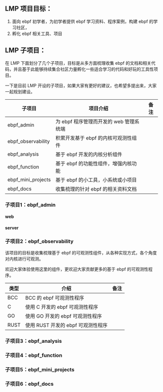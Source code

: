 ## LMP 项目目标：

1. 面向 ebpf 初学者，为初学者提供 ebpf 学习资料、程序案例，构建 ebpf 的学习社区，
2. 孵化 ebpf 相关工具、项目

## LMP 子项目：

在 LMP 下面划分了几个子项目，目标是从多方面梳理收集 ebpf 的文档和相关代码，并且基于此能够持续集合社区力量孵化一些适合学习的代码和好玩的工具性项目。

一下是目前 LMP 开设的子项目，如果大家有更好的建议，也希望多提出来，大家一起规划建设。

|子项目|项目介绍|备注|
|-|-|-|
|ebpf_admin|为 ebpf 程序管理而开发的 web 管理系统端||
|ebpf_observability|积累开发基于 ebpf 的内核可观测性组件||
|ebpf_analysis|基于 ebpf 开发的内核分析组件||
|ebpf_function|基于 ebpf 的功能性组件，增强内核功能||
|ebpf_mini_projects|基于 ebpf 的小工具，小系统或小项目||
|ebpf_docs|收集梳理的针对 ebpf 的相关资料文档||


### 子项目1：ebpf_admin
#### web
#### server


### 子项目2：ebpf_observability

该项目的目标是收集梳理基于 ebpf 的可观测性组件，从各种实现方式，各个角度对内核进行可观测。

欢迎大家体验使用这里的组件，更欢迎大家贡献更多的基于 ebpf 的可观测性程序。

|类型|介绍|备注|
|-|-|-|
|BCC|BCC 的 ebpf 可观测性程序||
|C|使用 C 开发的 ebpf 可观测性程序||
|GO|使用 GO 开发的 ebpf 可观测性程序||
|RUST|使用 RUST 开发的 ebpf 可观测性程序||


### 子项目3：ebpf_analysis



### 子项目4：ebpf_function



### 子项目5：ebpf_mini_projects



### 子项目6：ebpf_docs

